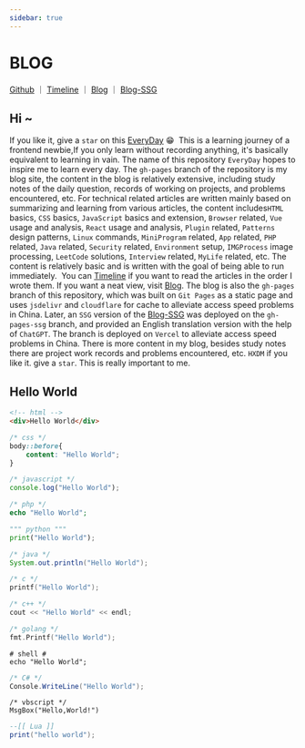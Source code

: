 ```yaml
---
sidebar: true
---
```


# BLOG

<p>
<a href="https://github.com/WindrunnerMax/EveryDay">Github</a>
<span>｜</span>
<a href="https://github.com/WindrunnerMax/EveryDay/blob/master/CATALOG.md">Timeline</a>
<span>｜</span>
<a href="https://blog.touchczy.top/">Blog</a>
<span>｜</span>
<a href="https://blog-ssg.touchczy.top/">Blog-SSG</a>
</p>

## Hi ~

If you like it, give a `star` on this [EveryDay](https://github.com/WindrunnerMax/EveryDay) 😁
﻿
This is a learning journey of a frontend newbie,If you only learn without recording anything, it's basically equivalent to learning in vain. The name of this repository `EveryDay` hopes to inspire me to learn every day. The `gh-pages` branch of the repository is my blog site, the content in the blog is relatively extensive, including study notes of the daily question, records of working on projects, and problems encountered, etc. For technical related articles are written mainly based on summarizing and learning from various articles, the content includes`HTML` basics, `CSS` basics, `JavaScript` basics and extension, `Browser` related, `Vue` usage and analysis, `React` usage and analysis, `Plugin` related, `Patterns` design patterns, `Linux` commands, `MiniProgram` related, `App` related, `PHP` related, `Java` related, `Security` related, `Environment` setup, `IMGProcess` image processing, `LeetCode` solutions, `Interview` related, `MyLife` related, etc. The content is relatively basic and is written with the goal of being able to run immediately. 
﻿
You can [Timeline](https://github.com/WindrunnerMax/EveryDay/blob/master/CATALOG.md) if you want to read the articles in the order I wrote them. If you want a neat view, visit [Blog](https://blog.touchczy.top/). The blog is also the `gh-pages` branch of this repository, which was built on `Git Pages` as a static page and uses `jsdelivr` and `cloudflare` for cache to alleviate access speed problems in China. Later, an `SSG` version of the [Blog-SSG](https://blog-ssg.touchczy.top/) was deployed on the `gh-pages-ssg` branch, and provided an English translation version with the help of `ChatGPT`. The branch is deployed on `Vercel` to alleviate access speed problems in China. There is more content in my blog, besides study notes there are project work records and problems encountered, etc. `HXDM` if you like it. give a `star`. This is really important to me.

## Hello World

```html
<!-- html -->
<div>Hello World</div>
```

```css
/* css */
body::before{
    content: "Hello World";
}
```

```javascript
/* javascript */
console.log("Hello World");
```

```php
/* php */
echo "Hello World";
```

```python
""" python """
print("Hello World");
```

```java
/* java */
System.out.println("Hello World");
```

```c
/* c */
printf("Hello World");
```

```c++
/* c++ */
cout << "Hello World" << endl;
```

```go
/* golang */
fmt.Printf("Hello World");
```

```shell
# shell #
echo "Hello World";
```

```c#
/* C# */
Console.WriteLine("Hello World");
```

```vbscript
/* vbscript */
MsgBox("Hello,World!")
```

```lua
--[[ Lua ]]
print("hello world");
```